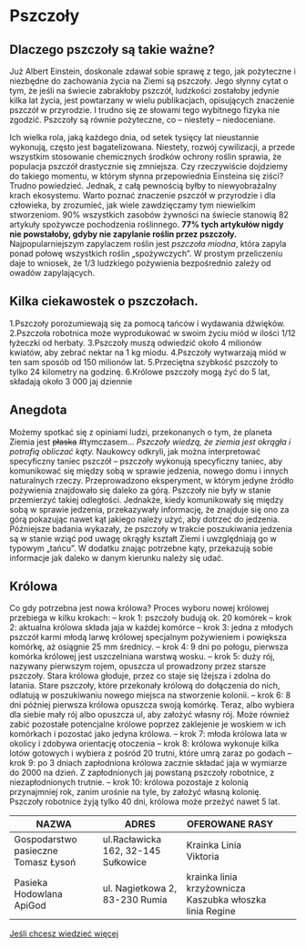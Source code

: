 # Pszczoły

## Dlaczego pszczoły są takie ważne?
Już Albert Einstein, doskonale zdawał sobie sprawę z tego, jak pożyteczne i niezbędne do zachowania życia na Ziemi są pszczoły. Jego słynny cytat o tym, że jeśli na świecie zabrakłoby pszczół, ludzkości zostałoby jedynie kilka lat życia, jest powtarzany w wielu publikacjach, opisujących znaczenie pszczół w przyrodzie. I trudno się ze słowami tego wybitnego fizyka nie zgodzić. Pszczoły są równie pożyteczne, co – niestety – niedoceniane.

Ich wielka rola, jaką każdego dnia, od setek tysięcy lat nieustannie wykonują, często jest bagatelizowana. Niestety, rozwój cywilizacji, a przede wszystkim stosowanie chemicznych środków ochrony roślin sprawia, że populacja pszczół drastycznie się zmniejsza. Czy rzeczywiście dojdziemy do takiego momentu, w którym słynna przepowiednia Einsteina się ziści? Trudno powiedzieć. Jednak, z całą pewnością byłby to niewyobrażalny krach ekosystemu. Warto poznać znaczenie pszczół w przyrodzie i dla człowieka, by zrozumieć, jak wiele zawdzięczamy tym niewielkim stworzeniom.
90% wszystkich zasobów żywności na świecie stanowią 82 artykuły spożywcze pochodzenia roślinnego. **77% tych artykułów nigdy nie powstałoby, gdyby nie zapylanie roślin przez pszczoły.** Najpopularniejszym zapylaczem roślin jest *pszczoła miodna*, która zapyla ponad połowę wszystkich roślin „spożywczych”. W prostym przeliczeniu daje to wniosek, że 1/3 ludzkiego pożywienia bezpośrednio zależy od owadów zapylających.

## Kilka ciekawostek o pszczołach.
1.Pszczoły porozumiewają się za pomocą tańców i wydawania dźwięków.
2.Pszczoła robotnica może wyprodukować w swoim życiu miód w ilości 1/12 łyżeczki od herbaty.
3.Pszczoły muszą odwiedzić około 4 milionów kwiatów, aby zebrać nektar na 1 kg miodu.
4.Pszczoły wytwarzają miód w ten sam sposób od 150 milionów lat.
5.Przeciętna szybkość pszczoły to tylko 24 kilometry na godzinę.
6.Królowe pszczoły mogą żyć do 5 lat, składają około 3 000 jaj dziennie


## Anegdota
Możemy spotkać się z opiniami ludzi, przekonanych o tym, że planeta Ziemia jest ~~płaska~~
#tymczasem...
*Pszczoły wiedzą, że ziemia jest okrągła i potrafią obliczać kąty.*
Naukowcy odkryli, jak można interpretować specyficzny taniec pszczół – pszczoły wykonują specyficzny taniec, aby komunikować się między sobą w sprawie jedzenia, nowego domu i innych naturalnych rzeczy. Przeprowadzono eksperyment, w którym jedyne źródło pożywienia znajdowało się daleko za górą. Pszczoły nie były w stanie przemierzyć takiej odległości. Jednakże, kiedy komunikowały się między sobą w sprawie jedzenia, przekazywały informację, że znajduje się ono za górą pokazując nawet kąt jakiego należy użyć, aby dotrzeć do jedzenia. Późniejsze badania wykazały, że pszczoły w trakcie poszukiwania jedzenia są w stanie wziąć pod uwagę okrągły kształt Ziemi i uwzględniają go w typowym „tańcu”. W dodatku znając potrzebne kąty, przekazują sobie informacje jak daleko w danym kierunku należy się udać.

## Królowa
Co gdy potrzebna jest nowa królowa? Proces wyboru nowej królowej przebiega w kilku krokach:
– krok 1: pszczoły budują ok. 20 komórek
– krok 2: aktualna królowa składa jaja w każdej komórce
– krok 3: jedna z młodych pszczół karmi młodą larwę królowej specjalnym pożywieniem i powiększa komórkę, aż osiągnie 25 mm średnicy.
– krok 4: 9 dni po połogu, pierwsza komórka królowej jest uszczelniana warstwą wosku.
– krok 5: duży rój, nazywany pierwszym rojem, opuszcza ul prowadzony przez starsze pszczoły. Stara królowa głoduje, przez co staje się lżejsza i zdolna do latania. Stare pszczoły, które przekonały królową do dołączenia do nich, odlatują w poszukiwaniu nowego miejsca na stworzenie kolonii.
– krok 6: 8 dni później pierwsza królowa opuszcza swoją komórkę. Teraz, albo wybiera dla siebie mały rój albo opuszcza ul, aby założyć własny rój. Może również zabić pozostałe potencjalne królowe poprzez zaklejenie je woskiem w ich komórkach i pozostać jako jedyna królowa.
– krok 7: młoda królowa lata w okolicy i zdobywa orientację otoczenia
– krok 8: królowa wykonuje kilka lotów gotowych i wybiera z pośród 20 trutni, które umrą zaraz po godach
– krok 9: po 3 dniach zapłodniona królowa zacznie składać jaja w wymiarze do 2000 na dzień. Z zapłodnionych jaj powstaną pszczoły robotnice, z niezapłodnionych trutnie.
– krok 10: królowa pozostaje z kolonią przynajmniej rok, zanim urośnie na tyle, by założyć własną kolonię. Pszczoły robotnice żyją tylko 40 dni, królowa może przeżyć nawet 5 lat.

| NAZWA                                | ADRES                               | OFEROWANE RASY                                             |   |   |
|--------------------------------------|-------------------------------------|------------------------------------------------------------|---|---|
| Gospodarstwo pasieczne Tomasz Łysoń  | ul.Racławicka 162, 32-145 Sułkowice | Krainka Linia Viktoria                                     |   |   |
| Pasieka Hodowlana ApiGod             | ul. Nagietkowa 2, 83-230 Rumia      | krainka linia krzyżownicza Kaszubka  włoszka linia Regine  |   |   |

[Jeśli chcesz wiedzieć więcej](http://uratujpszczole.pl/ciekawostki_o_pszczolach)
